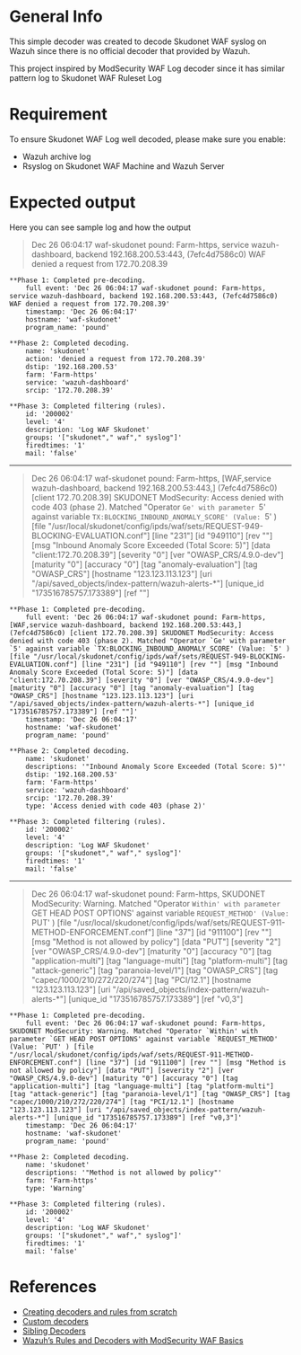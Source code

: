 # General Info

This simple decoder was created to decode Skudonet WAF syslog on Wazuh since there is no official decoder that provided by Wazuh.

This project inspired by ModSecurity WAF Log decoder since it has similar pattern log to Skudonet WAF Ruleset Log

# Requirement

To ensure Skudonet WAF Log well decoded, please make sure you enable:
- Wazuh archive log
- Rsyslog on Skudonet WAF Machine and Wazuh Server

# Expected output

Here you can see sample log and how the output

> Dec 26 06:04:17 waf-skudonet pound: Farm-https, service wazuh-dashboard, backend 192.168.200.53:443, (7efc4d7586c0) WAF denied a request from 172.70.208.39

    **Phase 1: Completed pre-decoding.
	    full event: 'Dec 26 06:04:17 waf-skudonet pound: Farm-https, service wazuh-dashboard, backend 192.168.200.53:443, (7efc4d7586c0) WAF denied a request from 172.70.208.39'
	    timestamp: 'Dec 26 06:04:17'
	    hostname: 'waf-skudonet'
	    program_name: 'pound'

    **Phase 2: Completed decoding.
	    name: 'skudonet'
	    action: 'denied a request from 172.70.208.39'
	    dstip: '192.168.200.53'
	    farm: 'Farm-https'
	    service: 'wazuh-dashboard'
	    srcip: '172.70.208.39'

    **Phase 3: Completed filtering (rules).
	    id: '200002'
	    level: '4'
	    description: 'Log WAF Skudonet'
	    groups: '["skudonet"," waf"," syslog"]'
	    firedtimes: '1'
	    mail: 'false'
---
> 
> Dec 26 06:04:17 waf-skudonet pound: Farm-https, [WAF,service wazuh-dashboard, backend 192.168.200.53:443,] (7efc4d7586c0) [client 172.70.208.39] SKUDONET ModSecurity: Access denied with code 403 (phase 2). Matched "Operator `Ge' with parameter `5' against variable `TX:BLOCKING_INBOUND_ANOMALY_SCORE' (Value: `5' ) [file "/usr/local/skudonet/config/ipds/waf/sets/REQUEST-949-BLOCKING-EVALUATION.conf"] [line "231"] [id "949110"] [rev ""] [msg "Inbound Anomaly Score Exceeded (Total Score: 5)"] [data "client:172.70.208.39"] [severity "0"] [ver "OWASP_CRS/4.9.0-dev"] [maturity "0"] [accuracy "0"] [tag "anomaly-evaluation"] [tag "OWASP_CRS"] [hostname "123.123.113.123"] [uri "/api/saved_objects/index-pattern/wazuh-alerts-*"] [unique_id "173516785757.173389"] [ref ""]

    **Phase 1: Completed pre-decoding.
	    full event: 'Dec 26 06:04:17 waf-skudonet pound: Farm-https, [WAF,service wazuh-dashboard, backend 192.168.200.53:443,] (7efc4d7586c0) [client 172.70.208.39] SKUDONET ModSecurity: Access denied with code 403 (phase 2). Matched "Operator `Ge' with parameter `5' against variable `TX:BLOCKING_INBOUND_ANOMALY_SCORE' (Value: `5' ) [file "/usr/local/skudonet/config/ipds/waf/sets/REQUEST-949-BLOCKING-EVALUATION.conf"] [line "231"] [id "949110"] [rev ""] [msg "Inbound Anomaly Score Exceeded (Total Score: 5)"] [data "client:172.70.208.39"] [severity "0"] [ver "OWASP_CRS/4.9.0-dev"] [maturity "0"] [accuracy "0"] [tag "anomaly-evaluation"] [tag "OWASP_CRS"] [hostname "123.123.113.123"] [uri "/api/saved_objects/index-pattern/wazuh-alerts-*"] [unique_id "173516785757.173389"] [ref ""]'
	    timestamp: 'Dec 26 06:04:17'
	    hostname: 'waf-skudonet'
	    program_name: 'pound'

    **Phase 2: Completed decoding.
	    name: 'skudonet'
	    descriptions: '"Inbound Anomaly Score Exceeded (Total Score: 5)"'
	    dstip: '192.168.200.53'
	    farm: 'Farm-https'
	    service: 'wazuh-dashboard'
	    srcip: '172.70.208.39'
	    type: 'Access denied with code 403 (phase 2)'

    **Phase 3: Completed filtering (rules).
	    id: '200002'
	    level: '4'
	    description: 'Log WAF Skudonet'
	    groups: '["skudonet"," waf"," syslog"]'
	    firedtimes: '1'
	    mail: 'false'
---
>
> Dec 26 06:04:17 waf-skudonet pound: Farm-https, SKUDONET ModSecurity: Warning. Matched "Operator `Within' with parameter `GET HEAD POST OPTIONS' against variable `REQUEST_METHOD' (Value: `PUT' ) [file "/usr/local/skudonet/config/ipds/waf/sets/REQUEST-911-METHOD-ENFORCEMENT.conf"] [line "37"] [id "911100"] [rev ""] [msg "Method is not allowed by policy"] [data "PUT"] [severity "2"] [ver "OWASP_CRS/4.9.0-dev"] [maturity "0"] [accuracy "0"] [tag "application-multi"] [tag "language-multi"] [tag "platform-multi"] [tag "attack-generic"] [tag "paranoia-level/1"] [tag "OWASP_CRS"] [tag "capec/1000/210/272/220/274"] [tag "PCI/12.1"] [hostname "123.123.113.123"] [uri "/api/saved_objects/index-pattern/wazuh-alerts-*"] [unique_id "173516785757.173389"] [ref "v0,3"]

    **Phase 1: Completed pre-decoding.
	    full event: 'Dec 26 06:04:17 waf-skudonet pound: Farm-https, SKUDONET ModSecurity: Warning. Matched "Operator `Within' with parameter `GET HEAD POST OPTIONS' against variable `REQUEST_METHOD' (Value: `PUT' ) [file "/usr/local/skudonet/config/ipds/waf/sets/REQUEST-911-METHOD-ENFORCEMENT.conf"] [line "37"] [id "911100"] [rev ""] [msg "Method is not allowed by policy"] [data "PUT"] [severity "2"] [ver "OWASP_CRS/4.9.0-dev"] [maturity "0"] [accuracy "0"] [tag "application-multi"] [tag "language-multi"] [tag "platform-multi"] [tag "attack-generic"] [tag "paranoia-level/1"] [tag "OWASP_CRS"] [tag "capec/1000/210/272/220/274"] [tag "PCI/12.1"] [hostname "123.123.113.123"] [uri "/api/saved_objects/index-pattern/wazuh-alerts-*"] [unique_id "173516785757.173389"] [ref "v0,3"]'
	    timestamp: 'Dec 26 06:04:17'
	    hostname: 'waf-skudonet'
	    program_name: 'pound'

    **Phase 2: Completed decoding.
	    name: 'skudonet'
	    descriptions: '"Method is not allowed by policy"'
	    farm: 'Farm-https'
	    type: 'Warning'

    **Phase 3: Completed filtering (rules).
	    id: '200002'
	    level: '4'
	    description: 'Log WAF Skudonet'
	    groups: '["skudonet"," waf"," syslog"]'
	    firedtimes: '1'
	    mail: 'false'

# References
- [Creating decoders and rules from scratch](https://wazuh.com/blog/creating-decoders-and-rules-from-scratch/)
- [Custom decoders](https://documentation.wazuh.com/current/user-manual/ruleset/decoders/custom.html)
- [Sibling Decoders](https://documentation.wazuh.com/current/user-manual/ruleset/decoders/sibling-decoders.html)
- [Wazuh’s Rules and Decoders with ModSecurity WAF Basics](https://medium.com/@alexxmacenas/wazuhs-rules-and-decoders-with-modsecurity-waf-5fb8f5aaa6a4)
